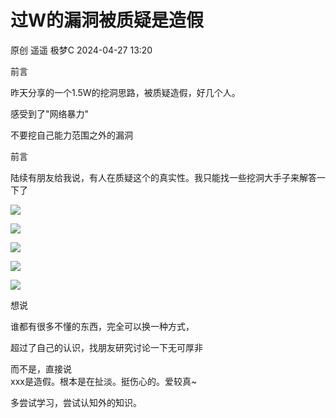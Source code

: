 #  过W的漏洞被质疑是造假   
原创 遥遥  极梦C   2024-04-27 13:20  
  
前言  
  
昨天分享的一个1.5W的挖洞思路，被质疑造假，好几个人。  
  
感受到了"网络暴力"  
  
  
不要挖自己能力范围之外的漏洞  
  
  
  
前言  
  
  
陆续有朋友给我说，有人在质疑这个的真实性。我只能找一些挖洞大手子来解答一下了  
  
  
  
![](https://mmbiz.qpic.cn/sz_mmbiz_png/PZCtvaaOQSn8ibYSiaib84JGNuSOpMXVG0dVob7ib2b9qQzhMZLchAXlBBAPwm7K34gUdbC4MM7M3TMlUSoYNPDcDw/640?wx_fmt=png&from=appmsg "")  
  
  
![](https://mmbiz.qpic.cn/sz_mmbiz_png/PZCtvaaOQSn8ibYSiaib84JGNuSOpMXVG0dM5uial3q4YDy8UHZkD2icL7WPelbhzzzNpOPR0gxFc5ysp08AGcJ4YnA/640?wx_fmt=png&from=appmsg "")  
  
  
![](https://mmbiz.qpic.cn/sz_mmbiz_png/PZCtvaaOQSn8ibYSiaib84JGNuSOpMXVG0dQZuvaH3dVsSBFzED65g1N7WiamQr90MZHqz03WLnu6VrIfrBFtFahOg/640?wx_fmt=png&from=appmsg "")  
  
  
  
![](https://mmbiz.qpic.cn/sz_mmbiz_png/PZCtvaaOQSn8ibYSiaib84JGNuSOpMXVG0d4ZAYMa5fbBg9Ty8eqY9GxMiaBo78yaZqibVEYyIgoNQPK5icQCqTfEUDQ/640?wx_fmt=png&from=appmsg "")  
  
![](https://mmbiz.qpic.cn/sz_mmbiz_png/PZCtvaaOQSn8ibYSiaib84JGNuSOpMXVG0d07nmJFI32qaGTNmZibDFvX2t6fExeJJwaGEukPzQ2YougV7thkJHwVw/640?wx_fmt=png&from=appmsg "")  
  
  
  
想说  
  
  
谁都有很多不懂的东西，完全可以换一种方式，  
  
超过了自己的认识，找朋友研究讨论一下无可厚非  
  
而不是，直接说  
xxx是造假。根本是在扯淡。挺伤心的。爱较真~  
  
  
多尝试学习，尝试认知外的知识。  
  
  
  
  
  
  
  
  
  
  
  
  
  
  
  
  
  
  
  
  
  
  
